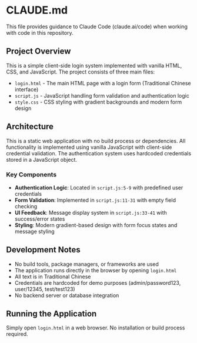 # CLAUDE.md

This file provides guidance to Claude Code (claude.ai/code) when working with code in this repository.

## Project Overview

This is a simple client-side login system implemented with vanilla HTML, CSS, and JavaScript. The project consists of three main files:

- `login.html` - The main HTML page with a login form (Traditional Chinese interface)
- `script.js` - JavaScript handling form validation and authentication logic
- `style.css` - CSS styling with gradient backgrounds and modern form design

## Architecture

This is a static web application with no build process or dependencies. All functionality is implemented using vanilla JavaScript with client-side credential validation. The authentication system uses hardcoded credentials stored in a JavaScript object.

### Key Components

- **Authentication Logic**: Located in `script.js:5-9` with predefined user credentials
- **Form Validation**: Implemented in `script.js:11-31` with empty field checking
- **UI Feedback**: Message display system in `script.js:33-41` with success/error states
- **Styling**: Modern gradient-based design with form focus states and message styling

## Development Notes

- No build tools, package managers, or frameworks are used
- The application runs directly in the browser by opening `login.html`
- All text is in Traditional Chinese
- Credentials are hardcoded for demo purposes (admin/password123, user/12345, test/test123)
- No backend server or database integration

## Running the Application

Simply open `login.html` in a web browser. No installation or build process required.